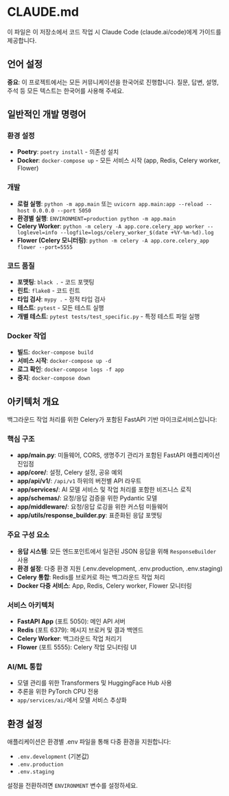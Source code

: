 # CLAUDE.md

이 파일은 이 저장소에서 코드 작업 시 Claude Code (claude.ai/code)에게 가이드를 제공합니다.

## 언어 설정
**중요**: 이 프로젝트에서는 모든 커뮤니케이션을 한국어로 진행합니다. 질문, 답변, 설명, 주석 등 모든 텍스트는 한국어를 사용해 주세요.

## 일반적인 개발 명령어

### 환경 설정
- **Poetry**: `poetry install` - 의존성 설치
- **Docker**: `docker-compose up` - 모든 서비스 시작 (app, Redis, Celery worker, Flower)

### 개발
- **로컬 실행**: `python -m app.main` 또는 `uvicorn app.main:app --reload --host 0.0.0.0 --port 5050`
- **환경별 실행**: `ENVIRONMENT=production python -m app.main`
- **Celery Worker**: `python -m celery -A app.core.celery_app worker --loglevel=info --logfile=logs/celery_worker_$(date +%Y-%m-%d).log`
- **Flower (Celery 모니터링)**: `python -m celery -A app.core.celery_app flower --port=5555`

### 코드 품질
- **포맷팅**: `black .` - 코드 포맷팅
- **린트**: `flake8` - 코드 린트
- **타입 검사**: `mypy .` - 정적 타입 검사
- **테스트**: `pytest` - 모든 테스트 실행
- **개별 테스트**: `pytest tests/test_specific.py` - 특정 테스트 파일 실행

### Docker 작업
- **빌드**: `docker-compose build`
- **서비스 시작**: `docker-compose up -d`
- **로그 확인**: `docker-compose logs -f app`
- **중지**: `docker-compose down`

## 아키텍처 개요

백그라운드 작업 처리를 위한 Celery가 포함된 FastAPI 기반 마이크로서비스입니다:

### 핵심 구조
- **app/main.py**: 미들웨어, CORS, 생명주기 관리가 포함된 FastAPI 애플리케이션 진입점
- **app/core/**: 설정, Celery 설정, 공유 예외
- **app/api/v1/**: `/api/v1` 하위의 버전별 API 라우트
- **app/services/**: AI 모델 서비스 및 작업 처리를 포함한 비즈니스 로직
- **app/schemas/**: 요청/응답 검증을 위한 Pydantic 모델
- **app/middleware/**: 요청/응답 로깅을 위한 커스텀 미들웨어
- **app/utils/response_builder.py**: 표준화된 응답 포맷팅

### 주요 구성 요소
- **응답 시스템**: 모든 엔드포인트에서 일관된 JSON 응답을 위해 `ResponseBuilder` 사용
- **환경 설정**: 다중 환경 지원 (.env.development, .env.production, .env.staging)
- **Celery 통합**: Redis를 브로커로 하는 백그라운드 작업 처리
- **Docker 다중 서비스**: App, Redis, Celery worker, Flower 모니터링

### 서비스 아키텍처
- **FastAPI App** (포트 5050): 메인 API 서버
- **Redis** (포트 6379): 메시지 브로커 및 결과 백엔드
- **Celery Worker**: 백그라운드 작업 처리기
- **Flower** (포트 5555): Celery 작업 모니터링 UI

### AI/ML 통합
- 모델 관리를 위한 Transformers 및 HuggingFace Hub 사용
- 추론을 위한 PyTorch CPU 전용
- `app/services/ai/`에서 모델 서비스 추상화

## 환경 설정

애플리케이션은 환경별 .env 파일을 통해 다중 환경을 지원합니다:
- `.env.development` (기본값)
- `.env.production` 
- `.env.staging`

설정을 전환하려면 `ENVIRONMENT` 변수를 설정하세요.